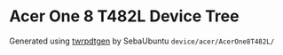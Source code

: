 # Acer One 8 T482L Device Tree
Generated using [twrpdtgen](https://github.com/twrpdtgen/twrpdtgen) by SebaUbuntu
`device/acer/AcerOne8T482L/`
